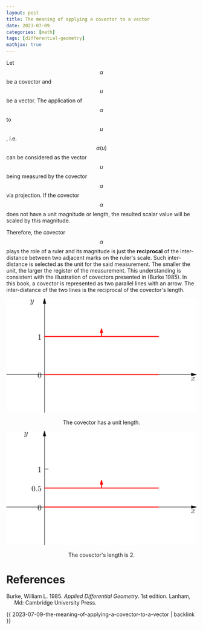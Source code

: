 ```yaml
---
layout: post
title: The meaning of applying a covector to a vector
date: 2023-07-09
categories: [math]
tags: [differential-geometry]
mathjax: true
---
```


Let $$\alpha$$ be a covector and $$u$$ be a vector. The application of
$$\alpha$$ to $$u$$, i.e. $$\alpha(u)$$ can be considered as the vector $$u$$
being measured by the covector $$\alpha$$ via projection. If the covector
$$\alpha$$ does not have a unit magnitude or length, the resulted scalar
value will be scaled by this magnitude.

Therefore, the covector $$\alpha$$ plays the role of a ruler and its
magnitude is just the **reciprocal** of the inter-distance between two
adjacent marks on the ruler's scale. Such inter-distance is selected as
the unit for the said measurement. The smaller the unit, the larger the
register of the measurement. This understanding is consistent with the
illustration of covectors presented in (Burke 1985). In this book, a
covector is represented as two parallel lines with an arrow. The
inter-distance of the two lines is the reciprocal of the covector's
length.

<p align="center"><img src="/figures/2023-07-09-illustration-of-covector.png" alt="The covector has a unit length." /></p>
<p align="center">The covector has a unit length.</p>

<p align="center"><img src="/figures/2023-07-09-illustration-of-covector-magnitude=2.png" alt="The covector's length is 2." /></p>
<p align="center">The covector's length is 2.</p>

# References
<div id="refs" class="references hanging-indent">

<div id="ref-BurkeApplied1985" markdown="1">

Burke, William L. 1985. *Applied Differential Geometry*. 1st edition.
Lanham, Md: Cambridge University Press.

</div>

</div>

{{ 2023-07-09-the-meaning-of-applying-a-covector-to-a-vector | backlink }}
